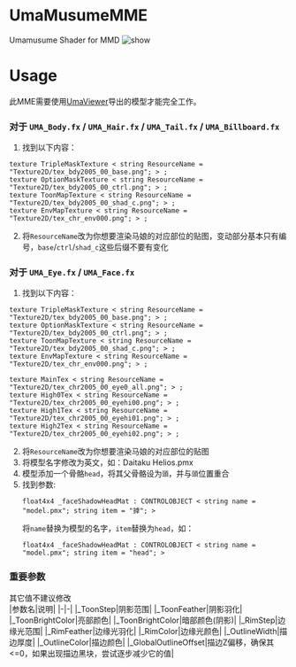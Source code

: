 # UmaMusumeMME
Umamusume Shader for MMD
![show](https://github.com/user-attachments/assets/b181bef5-ea9f-4aae-8d7b-e0697743cea5)


# Usage
此MME需要使用[UmaViewer](https://github.com/katboi01/UmaViewer)导出的模型才能完全工作。  

### 对于 `UMA_Body.fx` / `UMA_Hair.fx` / `UMA_Tail.fx` / `UMA_Billboard.fx`
1. 找到以下内容：
```
texture TripleMaskTexture < string ResourceName = "Texture2D/tex_bdy2005_00_base.png"; > ;
texture OptionMaskTexture < string ResourceName = "Texture2D/tex_bdy2005_00_ctrl.png"; > ;
texture ToonMapTexture < string ResourceName = "Texture2D/tex_bdy2005_00_shad_c.png"; > ;
texture EnvMapTexture < string ResourceName = "Texture2D/tex_chr_env000.png"; > ;
```  
2. 将`ResourceName`改为你想要渲染马娘的对应部位的贴图，变动部分基本只有编号，`base`/`ctrl`/`shad_c`这些后缀不要有变化  

### 对于 `UMA_Eye.fx` / `UMA_Face.fx`
1. 找到以下内容：
```
texture TripleMaskTexture < string ResourceName = "Texture2D/tex_bdy2005_00_base.png"; > ;
texture OptionMaskTexture < string ResourceName = "Texture2D/tex_bdy2005_00_ctrl.png"; > ;
texture ToonMapTexture < string ResourceName = "Texture2D/tex_bdy2005_00_shad_c.png"; > ;
texture EnvMapTexture < string ResourceName = "Texture2D/tex_chr_env000.png"; > ;

texture MainTex < string ResourceName = "Texture2D/tex_chr2005_00_eye0_all.png"; > ;
texture High0Tex < string ResourceName = "Texture2D/tex_chr2005_00_eyehi00.png"; > ;
texture High1Tex < string ResourceName = "Texture2D/tex_chr2005_00_eyehi01.png"; > ;
texture High2Tex < string ResourceName = "Texture2D/tex_chr2005_00_eyehi02.png"; > ;
```
2. 将`ResourceName`改为你想要渲染马娘的对应部位的贴图
3. 将模型名字修改为英文，如：Daitaku Helios.pmx
4. 模型添加一个骨骼`head`，将其父骨骼设为`頭`，并与`頭`位置重合
5. 找到参数:  
   ```
   float4x4 _faceShadowHeadMat : CONTROLOBJECT < string name = "model.pmx"; string item = "摢"; >
   ```  
   将`name`替换为模型的名字，`item`替换为`head`，如：  
   ```
   float4x4 _faceShadowHeadMat : CONTROLOBJECT < string name = "model.pmx"; string item = "head"; >
   ```
### 重要参数  
其它值不建议修改  
|参数名|说明|
|-|-|
|_ToonStep|阴影范围|
|_ToonFeather|阴影羽化|
|_ToonBrightColor|亮部颜色|
|_ToonBrightColor|暗部颜色(阴影)|
|_RimStep|边缘光范围|
|_RimFeather|边缘光羽化|
|_RimColor|边缘光颜色|
|_OutlineWidth|描边厚度|
|_OutlineColor|描边颜色|
|_GlobalOutlineOffset|描边Z偏移，确保其<=0，如果出现描边黑块，尝试逐步减少它的值|

